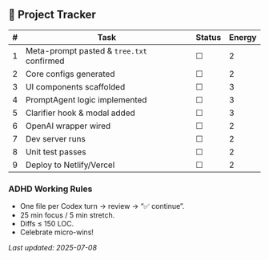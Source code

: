 ## 🔄 Project Tracker

| # | Task | Status | Energy |
|---|------|--------|--------|
| 1 | Meta-prompt pasted & `tree.txt` confirmed | ☐ | 2 |
| 2 | Core configs generated | ☐ | 2 |
| 3 | UI components scaffolded | ☐ | 3 |
| 4 | PromptAgent logic implemented | ☐ | 3 |
| 5 | Clarifier hook & modal added | ☐ | 3 |
| 6 | OpenAI wrapper wired | ☐ | 2 |
| 7 | Dev server runs | ☐ | 2 |
| 8 | Unit test passes | ☐ | 2 |
| 9 | Deploy to Netlify/Vercel | ☐ | 2 |

### ADHD Working Rules
- One file per Codex turn → review → “✅ continue”.
- 25 min focus / 5 min stretch.
- Diffs ≤ 150 LOC.
- Celebrate micro-wins!

_Last updated: 2025-07-08_
